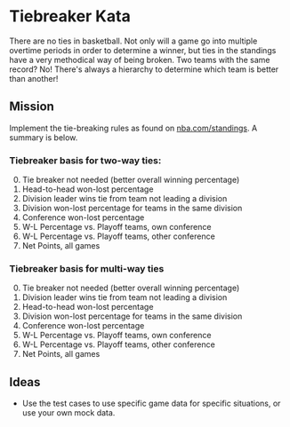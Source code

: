 # Tiebreaker Kata

There are no ties in basketball. Not only will a game go into multiple overtime periods in order to determine a winner,
but ties in the standings have a very methodical way of being broken. Two teams with the same record? No! There's always
a hierarchy to determine which team is better than another!

## Mission

Implement the tie-breaking rules as found on [nba.com/standings](https://www.nba.com/standings). A summary is below.

### Tiebreaker basis for two-way ties:

0. Tie breaker not needed (better overall winning percentage)
1. Head-to-head won-lost percentage
2. Division leader wins tie from team not leading a division
3. Division won-lost percentage for teams in the same division
4. Conference won-lost percentage
5. W-L Percentage vs. Playoff teams, own conference
6. W-L Percentage vs. Playoff teams, other conference
7. Net Points, all games

### Tiebreaker basis for multi-way ties

0. Tie breaker not needed (better overall winning percentage)
1. Division leader wins tie from team not leading a division
2. Head-to-head won-lost percentage
3. Division won-lost percentage for teams in the same division
4. Conference won-lost percentage
5. W-L Percentage vs. Playoff teams, own conference
6. W-L Percentage vs. Playoff teams, other conference
7. Net Points, all games

## Ideas

- Use the test cases to use specific game data for specific situations, or use your own mock data.